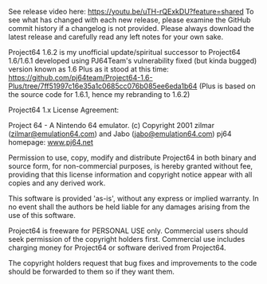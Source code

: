 See release video here: https://youtu.be/uTH-rQExkDU?feature=shared
To see what has changed with each new release, please examine the GitHub commit history if a changelog is not provided.
Please always download the latest release and carefully read any left notes for your own sake.

Project64 1.6.2 is my unofficial update/spiritual successor to Project64 1.6/1.6.1 developed using PJ64Team's vulnerability fixed (but kinda bugged) version known as 1.6 Plus as it stood at this time: https://github.com/pj64team/Project64-1.6-Plus/tree/7ff51997c16e35a1c0685cc076b085ee6eda1b64 (Plus is based on the source code for 1.6.1, hence my rebranding to 1.6.2)


Project64 1.x License Agreement:

Project 64 - A Nintendo 64 emulator.
(c) Copyright 2001 zilmar (zilmar@emulation64.com) and Jabo (jabo@emulation64.com)
pj64 homepage: www.pj64.net

Permission to use, copy, modify and distribute Project64 in both binary and
source form, for non-commercial purposes, is hereby granted without fee,
providing that this license information and copyright notice appear with
all copies and any derived work.

This software is provided 'as-is', without any express or implied
warranty. In no event shall the authors be held liable for any damages
arising from the use of this software.

Project64 is freeware for PERSONAL USE only. Commercial users should
seek permission of the copyright holders first. Commercial use includes
charging money for Project64 or software derived from Project64.

The copyright holders request that bug fixes and improvements to the code
should be forwarded to them so if they want them.
